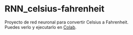 # RNN_celsius-fahrenheit

Proyecto de red neuronal para convertir Celsius a Fahrenheit.  
Puedes verlo y ejecutarlo en [Colab](https://colab.research.google.com/drive/1_btxE7ZArFI8Ix9IQzOdibq8DtmPiYiK?usp=sharing).
